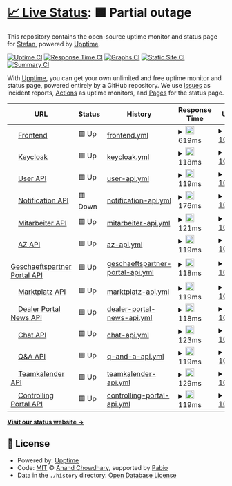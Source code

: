 # [📈 Live Status](https://stefan.hoeltker.de): <!--live status--> **🟧 Partial outage**

This repository contains the open-source uptime monitor and status page for [Stefan](https://stefan.hoeltker.de), powered by [Upptime](https://github.com/upptime/upptime).

[![Uptime CI](https://github.com/stefanwendelmann/niko-upptime/workflows/Uptime%20CI/badge.svg)](https://github.com/stefanwendelmann/niko-upptime/actions?query=workflow%3A%22Uptime+CI%22)
[![Response Time CI](https://github.com/stefanwendelmann/niko-upptime/workflows/Response%20Time%20CI/badge.svg)](https://github.com/stefanwendelmann/niko-upptime/actions?query=workflow%3A%22Response+Time+CI%22)
[![Graphs CI](https://github.com/stefanwendelmann/niko-upptime/workflows/Graphs%20CI/badge.svg)](https://github.com/stefanwendelmann/niko-upptime/actions?query=workflow%3A%22Graphs+CI%22)
[![Static Site CI](https://github.com/stefanwendelmann/niko-upptime/workflows/Static%20Site%20CI/badge.svg)](https://github.com/stefanwendelmann/niko-upptime/actions?query=workflow%3A%22Static+Site+CI%22)
[![Summary CI](https://github.com/stefanwendelmann/niko-upptime/workflows/Summary%20CI/badge.svg)](https://github.com/stefanwendelmann/niko-upptime/actions?query=workflow%3A%22Summary+CI%22)

With [Upptime](https://upptime.js.org), you can get your own unlimited and free uptime monitor and status page, powered entirely by a GitHub repository. We use [Issues](https://github.com/stefanwendelmann/niko-upptime/issues) as incident reports, [Actions](https://github.com/stefanwendelmann/niko-upptime/actions) as uptime monitors, and [Pages](https://stefan.hoeltker.de) for the status page.

<!--start: status pages-->
<!-- This summary is generated by Upptime (https://github.com/upptime/upptime) -->
<!-- Do not edit this manually, your changes will be overwritten -->
<!-- prettier-ignore -->
| URL | Status | History | Response Time | Uptime |
| --- | ------ | ------- | ------------- | ------ |
| <img alt="" src="https://icons.duckduckgo.com/ip3/niko.neuenhauser.de.ico" height="13"> [Frontend](https://niko.neuenhauser.de) | 🟩 Up | [frontend.yml](https://github.com/stefanwendelmann/niko-uptime/commits/HEAD/history/frontend.yml) | <details><summary><img alt="Response time graph" src="./graphs/frontend/response-time-week.png" height="20"> 619ms</summary><br><a href="https://stefanwendelmann.github.io/niko-upptime/history/frontend"><img alt="Response time 623" src="https://img.shields.io/endpoint?url=https%3A%2F%2Fraw.githubusercontent.com%2Fstefanwendelmann%2Fniko-uptime%2FHEAD%2Fapi%2Ffrontend%2Fresponse-time.json"></a><br><a href="https://stefanwendelmann.github.io/niko-upptime/history/frontend"><img alt="24-hour response time 584" src="https://img.shields.io/endpoint?url=https%3A%2F%2Fraw.githubusercontent.com%2Fstefanwendelmann%2Fniko-uptime%2FHEAD%2Fapi%2Ffrontend%2Fresponse-time-day.json"></a><br><a href="https://stefanwendelmann.github.io/niko-upptime/history/frontend"><img alt="7-day response time 619" src="https://img.shields.io/endpoint?url=https%3A%2F%2Fraw.githubusercontent.com%2Fstefanwendelmann%2Fniko-uptime%2FHEAD%2Fapi%2Ffrontend%2Fresponse-time-week.json"></a><br><a href="https://stefanwendelmann.github.io/niko-upptime/history/frontend"><img alt="30-day response time 620" src="https://img.shields.io/endpoint?url=https%3A%2F%2Fraw.githubusercontent.com%2Fstefanwendelmann%2Fniko-uptime%2FHEAD%2Fapi%2Ffrontend%2Fresponse-time-month.json"></a><br><a href="https://stefanwendelmann.github.io/niko-upptime/history/frontend"><img alt="1-year response time 623" src="https://img.shields.io/endpoint?url=https%3A%2F%2Fraw.githubusercontent.com%2Fstefanwendelmann%2Fniko-uptime%2FHEAD%2Fapi%2Ffrontend%2Fresponse-time-year.json"></a></details> | <details><summary><a href="https://stefanwendelmann.github.io/niko-upptime/history/frontend">100.00%</a></summary><a href="https://stefanwendelmann.github.io/niko-upptime/history/frontend"><img alt="All-time uptime 99.59%" src="https://img.shields.io/endpoint?url=https%3A%2F%2Fraw.githubusercontent.com%2Fstefanwendelmann%2Fniko-uptime%2FHEAD%2Fapi%2Ffrontend%2Fuptime.json"></a><br><a href="https://stefanwendelmann.github.io/niko-upptime/history/frontend"><img alt="24-hour uptime 100.00%" src="https://img.shields.io/endpoint?url=https%3A%2F%2Fraw.githubusercontent.com%2Fstefanwendelmann%2Fniko-uptime%2FHEAD%2Fapi%2Ffrontend%2Fuptime-day.json"></a><br><a href="https://stefanwendelmann.github.io/niko-upptime/history/frontend"><img alt="7-day uptime 100.00%" src="https://img.shields.io/endpoint?url=https%3A%2F%2Fraw.githubusercontent.com%2Fstefanwendelmann%2Fniko-uptime%2FHEAD%2Fapi%2Ffrontend%2Fuptime-week.json"></a><br><a href="https://stefanwendelmann.github.io/niko-upptime/history/frontend"><img alt="30-day uptime 99.86%" src="https://img.shields.io/endpoint?url=https%3A%2F%2Fraw.githubusercontent.com%2Fstefanwendelmann%2Fniko-uptime%2FHEAD%2Fapi%2Ffrontend%2Fuptime-month.json"></a><br><a href="https://stefanwendelmann.github.io/niko-upptime/history/frontend"><img alt="1-year uptime 99.59%" src="https://img.shields.io/endpoint?url=https%3A%2F%2Fraw.githubusercontent.com%2Fstefanwendelmann%2Fniko-uptime%2FHEAD%2Fapi%2Ffrontend%2Fuptime-year.json"></a></details>
| <img alt="" src="https://icons.duckduckgo.com/ip3/niko.neuenhauser.de.ico" height="13"> [Keycloak](https://niko.neuenhauser.de/auth/realms/niko-prod) | 🟩 Up | [keycloak.yml](https://github.com/stefanwendelmann/niko-uptime/commits/HEAD/history/keycloak.yml) | <details><summary><img alt="Response time graph" src="./graphs/keycloak/response-time-week.png" height="20"> 118ms</summary><br><a href="https://stefanwendelmann.github.io/niko-upptime/history/keycloak"><img alt="Response time 122" src="https://img.shields.io/endpoint?url=https%3A%2F%2Fraw.githubusercontent.com%2Fstefanwendelmann%2Fniko-uptime%2FHEAD%2Fapi%2Fkeycloak%2Fresponse-time.json"></a><br><a href="https://stefanwendelmann.github.io/niko-upptime/history/keycloak"><img alt="24-hour response time 118" src="https://img.shields.io/endpoint?url=https%3A%2F%2Fraw.githubusercontent.com%2Fstefanwendelmann%2Fniko-uptime%2FHEAD%2Fapi%2Fkeycloak%2Fresponse-time-day.json"></a><br><a href="https://stefanwendelmann.github.io/niko-upptime/history/keycloak"><img alt="7-day response time 118" src="https://img.shields.io/endpoint?url=https%3A%2F%2Fraw.githubusercontent.com%2Fstefanwendelmann%2Fniko-uptime%2FHEAD%2Fapi%2Fkeycloak%2Fresponse-time-week.json"></a><br><a href="https://stefanwendelmann.github.io/niko-upptime/history/keycloak"><img alt="30-day response time 124" src="https://img.shields.io/endpoint?url=https%3A%2F%2Fraw.githubusercontent.com%2Fstefanwendelmann%2Fniko-uptime%2FHEAD%2Fapi%2Fkeycloak%2Fresponse-time-month.json"></a><br><a href="https://stefanwendelmann.github.io/niko-upptime/history/keycloak"><img alt="1-year response time 122" src="https://img.shields.io/endpoint?url=https%3A%2F%2Fraw.githubusercontent.com%2Fstefanwendelmann%2Fniko-uptime%2FHEAD%2Fapi%2Fkeycloak%2Fresponse-time-year.json"></a></details> | <details><summary><a href="https://stefanwendelmann.github.io/niko-upptime/history/keycloak">100.00%</a></summary><a href="https://stefanwendelmann.github.io/niko-upptime/history/keycloak"><img alt="All-time uptime 99.59%" src="https://img.shields.io/endpoint?url=https%3A%2F%2Fraw.githubusercontent.com%2Fstefanwendelmann%2Fniko-uptime%2FHEAD%2Fapi%2Fkeycloak%2Fuptime.json"></a><br><a href="https://stefanwendelmann.github.io/niko-upptime/history/keycloak"><img alt="24-hour uptime 100.00%" src="https://img.shields.io/endpoint?url=https%3A%2F%2Fraw.githubusercontent.com%2Fstefanwendelmann%2Fniko-uptime%2FHEAD%2Fapi%2Fkeycloak%2Fuptime-day.json"></a><br><a href="https://stefanwendelmann.github.io/niko-upptime/history/keycloak"><img alt="7-day uptime 100.00%" src="https://img.shields.io/endpoint?url=https%3A%2F%2Fraw.githubusercontent.com%2Fstefanwendelmann%2Fniko-uptime%2FHEAD%2Fapi%2Fkeycloak%2Fuptime-week.json"></a><br><a href="https://stefanwendelmann.github.io/niko-upptime/history/keycloak"><img alt="30-day uptime 99.82%" src="https://img.shields.io/endpoint?url=https%3A%2F%2Fraw.githubusercontent.com%2Fstefanwendelmann%2Fniko-uptime%2FHEAD%2Fapi%2Fkeycloak%2Fuptime-month.json"></a><br><a href="https://stefanwendelmann.github.io/niko-upptime/history/keycloak"><img alt="1-year uptime 99.59%" src="https://img.shields.io/endpoint?url=https%3A%2F%2Fraw.githubusercontent.com%2Fstefanwendelmann%2Fniko-uptime%2FHEAD%2Fapi%2Fkeycloak%2Fuptime-year.json"></a></details>
| <img alt="" src="https://icons.duckduckgo.com/ip3/niko.neuenhauser.de.ico" height="13"> [User API](https://niko.neuenhauser.de/api/user/q/health) | 🟩 Up | [user-api.yml](https://github.com/stefanwendelmann/niko-uptime/commits/HEAD/history/user-api.yml) | <details><summary><img alt="Response time graph" src="./graphs/user-api/response-time-week.png" height="20"> 119ms</summary><br><a href="https://stefanwendelmann.github.io/niko-upptime/history/user-api"><img alt="Response time 125" src="https://img.shields.io/endpoint?url=https%3A%2F%2Fraw.githubusercontent.com%2Fstefanwendelmann%2Fniko-uptime%2FHEAD%2Fapi%2Fuser-api%2Fresponse-time.json"></a><br><a href="https://stefanwendelmann.github.io/niko-upptime/history/user-api"><img alt="24-hour response time 124" src="https://img.shields.io/endpoint?url=https%3A%2F%2Fraw.githubusercontent.com%2Fstefanwendelmann%2Fniko-uptime%2FHEAD%2Fapi%2Fuser-api%2Fresponse-time-day.json"></a><br><a href="https://stefanwendelmann.github.io/niko-upptime/history/user-api"><img alt="7-day response time 119" src="https://img.shields.io/endpoint?url=https%3A%2F%2Fraw.githubusercontent.com%2Fstefanwendelmann%2Fniko-uptime%2FHEAD%2Fapi%2Fuser-api%2Fresponse-time-week.json"></a><br><a href="https://stefanwendelmann.github.io/niko-upptime/history/user-api"><img alt="30-day response time 126" src="https://img.shields.io/endpoint?url=https%3A%2F%2Fraw.githubusercontent.com%2Fstefanwendelmann%2Fniko-uptime%2FHEAD%2Fapi%2Fuser-api%2Fresponse-time-month.json"></a><br><a href="https://stefanwendelmann.github.io/niko-upptime/history/user-api"><img alt="1-year response time 125" src="https://img.shields.io/endpoint?url=https%3A%2F%2Fraw.githubusercontent.com%2Fstefanwendelmann%2Fniko-uptime%2FHEAD%2Fapi%2Fuser-api%2Fresponse-time-year.json"></a></details> | <details><summary><a href="https://stefanwendelmann.github.io/niko-upptime/history/user-api">100.00%</a></summary><a href="https://stefanwendelmann.github.io/niko-upptime/history/user-api"><img alt="All-time uptime 99.54%" src="https://img.shields.io/endpoint?url=https%3A%2F%2Fraw.githubusercontent.com%2Fstefanwendelmann%2Fniko-uptime%2FHEAD%2Fapi%2Fuser-api%2Fuptime.json"></a><br><a href="https://stefanwendelmann.github.io/niko-upptime/history/user-api"><img alt="24-hour uptime 100.00%" src="https://img.shields.io/endpoint?url=https%3A%2F%2Fraw.githubusercontent.com%2Fstefanwendelmann%2Fniko-uptime%2FHEAD%2Fapi%2Fuser-api%2Fuptime-day.json"></a><br><a href="https://stefanwendelmann.github.io/niko-upptime/history/user-api"><img alt="7-day uptime 100.00%" src="https://img.shields.io/endpoint?url=https%3A%2F%2Fraw.githubusercontent.com%2Fstefanwendelmann%2Fniko-uptime%2FHEAD%2Fapi%2Fuser-api%2Fuptime-week.json"></a><br><a href="https://stefanwendelmann.github.io/niko-upptime/history/user-api"><img alt="30-day uptime 99.79%" src="https://img.shields.io/endpoint?url=https%3A%2F%2Fraw.githubusercontent.com%2Fstefanwendelmann%2Fniko-uptime%2FHEAD%2Fapi%2Fuser-api%2Fuptime-month.json"></a><br><a href="https://stefanwendelmann.github.io/niko-upptime/history/user-api"><img alt="1-year uptime 99.54%" src="https://img.shields.io/endpoint?url=https%3A%2F%2Fraw.githubusercontent.com%2Fstefanwendelmann%2Fniko-uptime%2FHEAD%2Fapi%2Fuser-api%2Fuptime-year.json"></a></details>
| <img alt="" src="https://icons.duckduckgo.com/ip3/niko.neuenhauser.de.ico" height="13"> [Notification API](https://niko.neuenhauser.de/api/notification/q/health) | 🟥 Down | [notification-api.yml](https://github.com/stefanwendelmann/niko-uptime/commits/HEAD/history/notification-api.yml) | <details><summary><img alt="Response time graph" src="./graphs/notification-api/response-time-week.png" height="20"> 176ms</summary><br><a href="https://stefanwendelmann.github.io/niko-upptime/history/notification-api"><img alt="Response time 180" src="https://img.shields.io/endpoint?url=https%3A%2F%2Fraw.githubusercontent.com%2Fstefanwendelmann%2Fniko-uptime%2FHEAD%2Fapi%2Fnotification-api%2Fresponse-time.json"></a><br><a href="https://stefanwendelmann.github.io/niko-upptime/history/notification-api"><img alt="24-hour response time 141" src="https://img.shields.io/endpoint?url=https%3A%2F%2Fraw.githubusercontent.com%2Fstefanwendelmann%2Fniko-uptime%2FHEAD%2Fapi%2Fnotification-api%2Fresponse-time-day.json"></a><br><a href="https://stefanwendelmann.github.io/niko-upptime/history/notification-api"><img alt="7-day response time 176" src="https://img.shields.io/endpoint?url=https%3A%2F%2Fraw.githubusercontent.com%2Fstefanwendelmann%2Fniko-uptime%2FHEAD%2Fapi%2Fnotification-api%2Fresponse-time-week.json"></a><br><a href="https://stefanwendelmann.github.io/niko-upptime/history/notification-api"><img alt="30-day response time 181" src="https://img.shields.io/endpoint?url=https%3A%2F%2Fraw.githubusercontent.com%2Fstefanwendelmann%2Fniko-uptime%2FHEAD%2Fapi%2Fnotification-api%2Fresponse-time-month.json"></a><br><a href="https://stefanwendelmann.github.io/niko-upptime/history/notification-api"><img alt="1-year response time 180" src="https://img.shields.io/endpoint?url=https%3A%2F%2Fraw.githubusercontent.com%2Fstefanwendelmann%2Fniko-uptime%2FHEAD%2Fapi%2Fnotification-api%2Fresponse-time-year.json"></a></details> | <details><summary><a href="https://stefanwendelmann.github.io/niko-upptime/history/notification-api">100.00%</a></summary><a href="https://stefanwendelmann.github.io/niko-upptime/history/notification-api"><img alt="All-time uptime 99.37%" src="https://img.shields.io/endpoint?url=https%3A%2F%2Fraw.githubusercontent.com%2Fstefanwendelmann%2Fniko-uptime%2FHEAD%2Fapi%2Fnotification-api%2Fuptime.json"></a><br><a href="https://stefanwendelmann.github.io/niko-upptime/history/notification-api"><img alt="24-hour uptime 99.99%" src="https://img.shields.io/endpoint?url=https%3A%2F%2Fraw.githubusercontent.com%2Fstefanwendelmann%2Fniko-uptime%2FHEAD%2Fapi%2Fnotification-api%2Fuptime-day.json"></a><br><a href="https://stefanwendelmann.github.io/niko-upptime/history/notification-api"><img alt="7-day uptime 100.00%" src="https://img.shields.io/endpoint?url=https%3A%2F%2Fraw.githubusercontent.com%2Fstefanwendelmann%2Fniko-uptime%2FHEAD%2Fapi%2Fnotification-api%2Fuptime-week.json"></a><br><a href="https://stefanwendelmann.github.io/niko-upptime/history/notification-api"><img alt="30-day uptime 99.82%" src="https://img.shields.io/endpoint?url=https%3A%2F%2Fraw.githubusercontent.com%2Fstefanwendelmann%2Fniko-uptime%2FHEAD%2Fapi%2Fnotification-api%2Fuptime-month.json"></a><br><a href="https://stefanwendelmann.github.io/niko-upptime/history/notification-api"><img alt="1-year uptime 99.37%" src="https://img.shields.io/endpoint?url=https%3A%2F%2Fraw.githubusercontent.com%2Fstefanwendelmann%2Fniko-uptime%2FHEAD%2Fapi%2Fnotification-api%2Fuptime-year.json"></a></details>
| <img alt="" src="https://icons.duckduckgo.com/ip3/niko.neuenhauser.de.ico" height="13"> [Mitarbeiter API](https://niko.neuenhauser.de/api/ma/q/health) | 🟩 Up | [mitarbeiter-api.yml](https://github.com/stefanwendelmann/niko-uptime/commits/HEAD/history/mitarbeiter-api.yml) | <details><summary><img alt="Response time graph" src="./graphs/mitarbeiter-api/response-time-week.png" height="20"> 121ms</summary><br><a href="https://stefanwendelmann.github.io/niko-upptime/history/mitarbeiter-api"><img alt="Response time 123" src="https://img.shields.io/endpoint?url=https%3A%2F%2Fraw.githubusercontent.com%2Fstefanwendelmann%2Fniko-uptime%2FHEAD%2Fapi%2Fmitarbeiter-api%2Fresponse-time.json"></a><br><a href="https://stefanwendelmann.github.io/niko-upptime/history/mitarbeiter-api"><img alt="24-hour response time 121" src="https://img.shields.io/endpoint?url=https%3A%2F%2Fraw.githubusercontent.com%2Fstefanwendelmann%2Fniko-uptime%2FHEAD%2Fapi%2Fmitarbeiter-api%2Fresponse-time-day.json"></a><br><a href="https://stefanwendelmann.github.io/niko-upptime/history/mitarbeiter-api"><img alt="7-day response time 121" src="https://img.shields.io/endpoint?url=https%3A%2F%2Fraw.githubusercontent.com%2Fstefanwendelmann%2Fniko-uptime%2FHEAD%2Fapi%2Fmitarbeiter-api%2Fresponse-time-week.json"></a><br><a href="https://stefanwendelmann.github.io/niko-upptime/history/mitarbeiter-api"><img alt="30-day response time 126" src="https://img.shields.io/endpoint?url=https%3A%2F%2Fraw.githubusercontent.com%2Fstefanwendelmann%2Fniko-uptime%2FHEAD%2Fapi%2Fmitarbeiter-api%2Fresponse-time-month.json"></a><br><a href="https://stefanwendelmann.github.io/niko-upptime/history/mitarbeiter-api"><img alt="1-year response time 123" src="https://img.shields.io/endpoint?url=https%3A%2F%2Fraw.githubusercontent.com%2Fstefanwendelmann%2Fniko-uptime%2FHEAD%2Fapi%2Fmitarbeiter-api%2Fresponse-time-year.json"></a></details> | <details><summary><a href="https://stefanwendelmann.github.io/niko-upptime/history/mitarbeiter-api">100.00%</a></summary><a href="https://stefanwendelmann.github.io/niko-upptime/history/mitarbeiter-api"><img alt="All-time uptime 99.54%" src="https://img.shields.io/endpoint?url=https%3A%2F%2Fraw.githubusercontent.com%2Fstefanwendelmann%2Fniko-uptime%2FHEAD%2Fapi%2Fmitarbeiter-api%2Fuptime.json"></a><br><a href="https://stefanwendelmann.github.io/niko-upptime/history/mitarbeiter-api"><img alt="24-hour uptime 100.00%" src="https://img.shields.io/endpoint?url=https%3A%2F%2Fraw.githubusercontent.com%2Fstefanwendelmann%2Fniko-uptime%2FHEAD%2Fapi%2Fmitarbeiter-api%2Fuptime-day.json"></a><br><a href="https://stefanwendelmann.github.io/niko-upptime/history/mitarbeiter-api"><img alt="7-day uptime 100.00%" src="https://img.shields.io/endpoint?url=https%3A%2F%2Fraw.githubusercontent.com%2Fstefanwendelmann%2Fniko-uptime%2FHEAD%2Fapi%2Fmitarbeiter-api%2Fuptime-week.json"></a><br><a href="https://stefanwendelmann.github.io/niko-upptime/history/mitarbeiter-api"><img alt="30-day uptime 99.79%" src="https://img.shields.io/endpoint?url=https%3A%2F%2Fraw.githubusercontent.com%2Fstefanwendelmann%2Fniko-uptime%2FHEAD%2Fapi%2Fmitarbeiter-api%2Fuptime-month.json"></a><br><a href="https://stefanwendelmann.github.io/niko-upptime/history/mitarbeiter-api"><img alt="1-year uptime 99.54%" src="https://img.shields.io/endpoint?url=https%3A%2F%2Fraw.githubusercontent.com%2Fstefanwendelmann%2Fniko-uptime%2FHEAD%2Fapi%2Fmitarbeiter-api%2Fuptime-year.json"></a></details>
| <img alt="" src="https://icons.duckduckgo.com/ip3/niko.neuenhauser.de.ico" height="13"> [AZ API](https://niko.neuenhauser.de/api/az/q/health) | 🟩 Up | [az-api.yml](https://github.com/stefanwendelmann/niko-uptime/commits/HEAD/history/az-api.yml) | <details><summary><img alt="Response time graph" src="./graphs/az-api/response-time-week.png" height="20"> 119ms</summary><br><a href="https://stefanwendelmann.github.io/niko-upptime/history/az-api"><img alt="Response time 123" src="https://img.shields.io/endpoint?url=https%3A%2F%2Fraw.githubusercontent.com%2Fstefanwendelmann%2Fniko-uptime%2FHEAD%2Fapi%2Faz-api%2Fresponse-time.json"></a><br><a href="https://stefanwendelmann.github.io/niko-upptime/history/az-api"><img alt="24-hour response time 118" src="https://img.shields.io/endpoint?url=https%3A%2F%2Fraw.githubusercontent.com%2Fstefanwendelmann%2Fniko-uptime%2FHEAD%2Fapi%2Faz-api%2Fresponse-time-day.json"></a><br><a href="https://stefanwendelmann.github.io/niko-upptime/history/az-api"><img alt="7-day response time 119" src="https://img.shields.io/endpoint?url=https%3A%2F%2Fraw.githubusercontent.com%2Fstefanwendelmann%2Fniko-uptime%2FHEAD%2Fapi%2Faz-api%2Fresponse-time-week.json"></a><br><a href="https://stefanwendelmann.github.io/niko-upptime/history/az-api"><img alt="30-day response time 122" src="https://img.shields.io/endpoint?url=https%3A%2F%2Fraw.githubusercontent.com%2Fstefanwendelmann%2Fniko-uptime%2FHEAD%2Fapi%2Faz-api%2Fresponse-time-month.json"></a><br><a href="https://stefanwendelmann.github.io/niko-upptime/history/az-api"><img alt="1-year response time 123" src="https://img.shields.io/endpoint?url=https%3A%2F%2Fraw.githubusercontent.com%2Fstefanwendelmann%2Fniko-uptime%2FHEAD%2Fapi%2Faz-api%2Fresponse-time-year.json"></a></details> | <details><summary><a href="https://stefanwendelmann.github.io/niko-upptime/history/az-api">100.00%</a></summary><a href="https://stefanwendelmann.github.io/niko-upptime/history/az-api"><img alt="All-time uptime 99.54%" src="https://img.shields.io/endpoint?url=https%3A%2F%2Fraw.githubusercontent.com%2Fstefanwendelmann%2Fniko-uptime%2FHEAD%2Fapi%2Faz-api%2Fuptime.json"></a><br><a href="https://stefanwendelmann.github.io/niko-upptime/history/az-api"><img alt="24-hour uptime 100.00%" src="https://img.shields.io/endpoint?url=https%3A%2F%2Fraw.githubusercontent.com%2Fstefanwendelmann%2Fniko-uptime%2FHEAD%2Fapi%2Faz-api%2Fuptime-day.json"></a><br><a href="https://stefanwendelmann.github.io/niko-upptime/history/az-api"><img alt="7-day uptime 100.00%" src="https://img.shields.io/endpoint?url=https%3A%2F%2Fraw.githubusercontent.com%2Fstefanwendelmann%2Fniko-uptime%2FHEAD%2Fapi%2Faz-api%2Fuptime-week.json"></a><br><a href="https://stefanwendelmann.github.io/niko-upptime/history/az-api"><img alt="30-day uptime 99.79%" src="https://img.shields.io/endpoint?url=https%3A%2F%2Fraw.githubusercontent.com%2Fstefanwendelmann%2Fniko-uptime%2FHEAD%2Fapi%2Faz-api%2Fuptime-month.json"></a><br><a href="https://stefanwendelmann.github.io/niko-upptime/history/az-api"><img alt="1-year uptime 99.54%" src="https://img.shields.io/endpoint?url=https%3A%2F%2Fraw.githubusercontent.com%2Fstefanwendelmann%2Fniko-uptime%2FHEAD%2Fapi%2Faz-api%2Fuptime-year.json"></a></details>
| <img alt="" src="https://icons.duckduckgo.com/ip3/niko.neuenhauser.de.ico" height="13"> [Geschaeftspartner Portal API](https://niko.neuenhauser.de/api/gpp/q/health) | 🟩 Up | [geschaeftspartner-portal-api.yml](https://github.com/stefanwendelmann/niko-uptime/commits/HEAD/history/geschaeftspartner-portal-api.yml) | <details><summary><img alt="Response time graph" src="./graphs/geschaeftspartner-portal-api/response-time-week.png" height="20"> 118ms</summary><br><a href="https://stefanwendelmann.github.io/niko-upptime/history/geschaeftspartner-portal-api"><img alt="Response time 123" src="https://img.shields.io/endpoint?url=https%3A%2F%2Fraw.githubusercontent.com%2Fstefanwendelmann%2Fniko-uptime%2FHEAD%2Fapi%2Fgeschaeftspartner-portal-api%2Fresponse-time.json"></a><br><a href="https://stefanwendelmann.github.io/niko-upptime/history/geschaeftspartner-portal-api"><img alt="24-hour response time 121" src="https://img.shields.io/endpoint?url=https%3A%2F%2Fraw.githubusercontent.com%2Fstefanwendelmann%2Fniko-uptime%2FHEAD%2Fapi%2Fgeschaeftspartner-portal-api%2Fresponse-time-day.json"></a><br><a href="https://stefanwendelmann.github.io/niko-upptime/history/geschaeftspartner-portal-api"><img alt="7-day response time 118" src="https://img.shields.io/endpoint?url=https%3A%2F%2Fraw.githubusercontent.com%2Fstefanwendelmann%2Fniko-uptime%2FHEAD%2Fapi%2Fgeschaeftspartner-portal-api%2Fresponse-time-week.json"></a><br><a href="https://stefanwendelmann.github.io/niko-upptime/history/geschaeftspartner-portal-api"><img alt="30-day response time 125" src="https://img.shields.io/endpoint?url=https%3A%2F%2Fraw.githubusercontent.com%2Fstefanwendelmann%2Fniko-uptime%2FHEAD%2Fapi%2Fgeschaeftspartner-portal-api%2Fresponse-time-month.json"></a><br><a href="https://stefanwendelmann.github.io/niko-upptime/history/geschaeftspartner-portal-api"><img alt="1-year response time 123" src="https://img.shields.io/endpoint?url=https%3A%2F%2Fraw.githubusercontent.com%2Fstefanwendelmann%2Fniko-uptime%2FHEAD%2Fapi%2Fgeschaeftspartner-portal-api%2Fresponse-time-year.json"></a></details> | <details><summary><a href="https://stefanwendelmann.github.io/niko-upptime/history/geschaeftspartner-portal-api">100.00%</a></summary><a href="https://stefanwendelmann.github.io/niko-upptime/history/geschaeftspartner-portal-api"><img alt="All-time uptime 99.55%" src="https://img.shields.io/endpoint?url=https%3A%2F%2Fraw.githubusercontent.com%2Fstefanwendelmann%2Fniko-uptime%2FHEAD%2Fapi%2Fgeschaeftspartner-portal-api%2Fuptime.json"></a><br><a href="https://stefanwendelmann.github.io/niko-upptime/history/geschaeftspartner-portal-api"><img alt="24-hour uptime 100.00%" src="https://img.shields.io/endpoint?url=https%3A%2F%2Fraw.githubusercontent.com%2Fstefanwendelmann%2Fniko-uptime%2FHEAD%2Fapi%2Fgeschaeftspartner-portal-api%2Fuptime-day.json"></a><br><a href="https://stefanwendelmann.github.io/niko-upptime/history/geschaeftspartner-portal-api"><img alt="7-day uptime 100.00%" src="https://img.shields.io/endpoint?url=https%3A%2F%2Fraw.githubusercontent.com%2Fstefanwendelmann%2Fniko-uptime%2FHEAD%2Fapi%2Fgeschaeftspartner-portal-api%2Fuptime-week.json"></a><br><a href="https://stefanwendelmann.github.io/niko-upptime/history/geschaeftspartner-portal-api"><img alt="30-day uptime 99.79%" src="https://img.shields.io/endpoint?url=https%3A%2F%2Fraw.githubusercontent.com%2Fstefanwendelmann%2Fniko-uptime%2FHEAD%2Fapi%2Fgeschaeftspartner-portal-api%2Fuptime-month.json"></a><br><a href="https://stefanwendelmann.github.io/niko-upptime/history/geschaeftspartner-portal-api"><img alt="1-year uptime 99.55%" src="https://img.shields.io/endpoint?url=https%3A%2F%2Fraw.githubusercontent.com%2Fstefanwendelmann%2Fniko-uptime%2FHEAD%2Fapi%2Fgeschaeftspartner-portal-api%2Fuptime-year.json"></a></details>
| <img alt="" src="https://icons.duckduckgo.com/ip3/niko.neuenhauser.de.ico" height="13"> [Marktplatz API](https://niko.neuenhauser.de/api/mp/q/health) | 🟩 Up | [marktplatz-api.yml](https://github.com/stefanwendelmann/niko-uptime/commits/HEAD/history/marktplatz-api.yml) | <details><summary><img alt="Response time graph" src="./graphs/marktplatz-api/response-time-week.png" height="20"> 119ms</summary><br><a href="https://stefanwendelmann.github.io/niko-upptime/history/marktplatz-api"><img alt="Response time 123" src="https://img.shields.io/endpoint?url=https%3A%2F%2Fraw.githubusercontent.com%2Fstefanwendelmann%2Fniko-uptime%2FHEAD%2Fapi%2Fmarktplatz-api%2Fresponse-time.json"></a><br><a href="https://stefanwendelmann.github.io/niko-upptime/history/marktplatz-api"><img alt="24-hour response time 121" src="https://img.shields.io/endpoint?url=https%3A%2F%2Fraw.githubusercontent.com%2Fstefanwendelmann%2Fniko-uptime%2FHEAD%2Fapi%2Fmarktplatz-api%2Fresponse-time-day.json"></a><br><a href="https://stefanwendelmann.github.io/niko-upptime/history/marktplatz-api"><img alt="7-day response time 119" src="https://img.shields.io/endpoint?url=https%3A%2F%2Fraw.githubusercontent.com%2Fstefanwendelmann%2Fniko-uptime%2FHEAD%2Fapi%2Fmarktplatz-api%2Fresponse-time-week.json"></a><br><a href="https://stefanwendelmann.github.io/niko-upptime/history/marktplatz-api"><img alt="30-day response time 124" src="https://img.shields.io/endpoint?url=https%3A%2F%2Fraw.githubusercontent.com%2Fstefanwendelmann%2Fniko-uptime%2FHEAD%2Fapi%2Fmarktplatz-api%2Fresponse-time-month.json"></a><br><a href="https://stefanwendelmann.github.io/niko-upptime/history/marktplatz-api"><img alt="1-year response time 123" src="https://img.shields.io/endpoint?url=https%3A%2F%2Fraw.githubusercontent.com%2Fstefanwendelmann%2Fniko-uptime%2FHEAD%2Fapi%2Fmarktplatz-api%2Fresponse-time-year.json"></a></details> | <details><summary><a href="https://stefanwendelmann.github.io/niko-upptime/history/marktplatz-api">100.00%</a></summary><a href="https://stefanwendelmann.github.io/niko-upptime/history/marktplatz-api"><img alt="All-time uptime 99.55%" src="https://img.shields.io/endpoint?url=https%3A%2F%2Fraw.githubusercontent.com%2Fstefanwendelmann%2Fniko-uptime%2FHEAD%2Fapi%2Fmarktplatz-api%2Fuptime.json"></a><br><a href="https://stefanwendelmann.github.io/niko-upptime/history/marktplatz-api"><img alt="24-hour uptime 100.00%" src="https://img.shields.io/endpoint?url=https%3A%2F%2Fraw.githubusercontent.com%2Fstefanwendelmann%2Fniko-uptime%2FHEAD%2Fapi%2Fmarktplatz-api%2Fuptime-day.json"></a><br><a href="https://stefanwendelmann.github.io/niko-upptime/history/marktplatz-api"><img alt="7-day uptime 100.00%" src="https://img.shields.io/endpoint?url=https%3A%2F%2Fraw.githubusercontent.com%2Fstefanwendelmann%2Fniko-uptime%2FHEAD%2Fapi%2Fmarktplatz-api%2Fuptime-week.json"></a><br><a href="https://stefanwendelmann.github.io/niko-upptime/history/marktplatz-api"><img alt="30-day uptime 99.79%" src="https://img.shields.io/endpoint?url=https%3A%2F%2Fraw.githubusercontent.com%2Fstefanwendelmann%2Fniko-uptime%2FHEAD%2Fapi%2Fmarktplatz-api%2Fuptime-month.json"></a><br><a href="https://stefanwendelmann.github.io/niko-upptime/history/marktplatz-api"><img alt="1-year uptime 99.55%" src="https://img.shields.io/endpoint?url=https%3A%2F%2Fraw.githubusercontent.com%2Fstefanwendelmann%2Fniko-uptime%2FHEAD%2Fapi%2Fmarktplatz-api%2Fuptime-year.json"></a></details>
| <img alt="" src="https://icons.duckduckgo.com/ip3/niko.neuenhauser.de.ico" height="13"> [Dealer Portal News API](https://niko.neuenhauser.de/api/news/ut/q/health) | 🟩 Up | [dealer-portal-news-api.yml](https://github.com/stefanwendelmann/niko-uptime/commits/HEAD/history/dealer-portal-news-api.yml) | <details><summary><img alt="Response time graph" src="./graphs/dealer-portal-news-api/response-time-week.png" height="20"> 118ms</summary><br><a href="https://stefanwendelmann.github.io/niko-upptime/history/dealer-portal-news-api"><img alt="Response time 122" src="https://img.shields.io/endpoint?url=https%3A%2F%2Fraw.githubusercontent.com%2Fstefanwendelmann%2Fniko-uptime%2FHEAD%2Fapi%2Fdealer-portal-news-api%2Fresponse-time.json"></a><br><a href="https://stefanwendelmann.github.io/niko-upptime/history/dealer-portal-news-api"><img alt="24-hour response time 118" src="https://img.shields.io/endpoint?url=https%3A%2F%2Fraw.githubusercontent.com%2Fstefanwendelmann%2Fniko-uptime%2FHEAD%2Fapi%2Fdealer-portal-news-api%2Fresponse-time-day.json"></a><br><a href="https://stefanwendelmann.github.io/niko-upptime/history/dealer-portal-news-api"><img alt="7-day response time 118" src="https://img.shields.io/endpoint?url=https%3A%2F%2Fraw.githubusercontent.com%2Fstefanwendelmann%2Fniko-uptime%2FHEAD%2Fapi%2Fdealer-portal-news-api%2Fresponse-time-week.json"></a><br><a href="https://stefanwendelmann.github.io/niko-upptime/history/dealer-portal-news-api"><img alt="30-day response time 123" src="https://img.shields.io/endpoint?url=https%3A%2F%2Fraw.githubusercontent.com%2Fstefanwendelmann%2Fniko-uptime%2FHEAD%2Fapi%2Fdealer-portal-news-api%2Fresponse-time-month.json"></a><br><a href="https://stefanwendelmann.github.io/niko-upptime/history/dealer-portal-news-api"><img alt="1-year response time 122" src="https://img.shields.io/endpoint?url=https%3A%2F%2Fraw.githubusercontent.com%2Fstefanwendelmann%2Fniko-uptime%2FHEAD%2Fapi%2Fdealer-portal-news-api%2Fresponse-time-year.json"></a></details> | <details><summary><a href="https://stefanwendelmann.github.io/niko-upptime/history/dealer-portal-news-api">100.00%</a></summary><a href="https://stefanwendelmann.github.io/niko-upptime/history/dealer-portal-news-api"><img alt="All-time uptime 99.55%" src="https://img.shields.io/endpoint?url=https%3A%2F%2Fraw.githubusercontent.com%2Fstefanwendelmann%2Fniko-uptime%2FHEAD%2Fapi%2Fdealer-portal-news-api%2Fuptime.json"></a><br><a href="https://stefanwendelmann.github.io/niko-upptime/history/dealer-portal-news-api"><img alt="24-hour uptime 100.00%" src="https://img.shields.io/endpoint?url=https%3A%2F%2Fraw.githubusercontent.com%2Fstefanwendelmann%2Fniko-uptime%2FHEAD%2Fapi%2Fdealer-portal-news-api%2Fuptime-day.json"></a><br><a href="https://stefanwendelmann.github.io/niko-upptime/history/dealer-portal-news-api"><img alt="7-day uptime 100.00%" src="https://img.shields.io/endpoint?url=https%3A%2F%2Fraw.githubusercontent.com%2Fstefanwendelmann%2Fniko-uptime%2FHEAD%2Fapi%2Fdealer-portal-news-api%2Fuptime-week.json"></a><br><a href="https://stefanwendelmann.github.io/niko-upptime/history/dealer-portal-news-api"><img alt="30-day uptime 99.79%" src="https://img.shields.io/endpoint?url=https%3A%2F%2Fraw.githubusercontent.com%2Fstefanwendelmann%2Fniko-uptime%2FHEAD%2Fapi%2Fdealer-portal-news-api%2Fuptime-month.json"></a><br><a href="https://stefanwendelmann.github.io/niko-upptime/history/dealer-portal-news-api"><img alt="1-year uptime 99.55%" src="https://img.shields.io/endpoint?url=https%3A%2F%2Fraw.githubusercontent.com%2Fstefanwendelmann%2Fniko-uptime%2FHEAD%2Fapi%2Fdealer-portal-news-api%2Fuptime-year.json"></a></details>
| <img alt="" src="https://icons.duckduckgo.com/ip3/niko.neuenhauser.de.ico" height="13"> [Chat API](https://niko.neuenhauser.de/api/chat/q/health) | 🟩 Up | [chat-api.yml](https://github.com/stefanwendelmann/niko-uptime/commits/HEAD/history/chat-api.yml) | <details><summary><img alt="Response time graph" src="./graphs/chat-api/response-time-week.png" height="20"> 123ms</summary><br><a href="https://stefanwendelmann.github.io/niko-upptime/history/chat-api"><img alt="Response time 124" src="https://img.shields.io/endpoint?url=https%3A%2F%2Fraw.githubusercontent.com%2Fstefanwendelmann%2Fniko-uptime%2FHEAD%2Fapi%2Fchat-api%2Fresponse-time.json"></a><br><a href="https://stefanwendelmann.github.io/niko-upptime/history/chat-api"><img alt="24-hour response time 122" src="https://img.shields.io/endpoint?url=https%3A%2F%2Fraw.githubusercontent.com%2Fstefanwendelmann%2Fniko-uptime%2FHEAD%2Fapi%2Fchat-api%2Fresponse-time-day.json"></a><br><a href="https://stefanwendelmann.github.io/niko-upptime/history/chat-api"><img alt="7-day response time 123" src="https://img.shields.io/endpoint?url=https%3A%2F%2Fraw.githubusercontent.com%2Fstefanwendelmann%2Fniko-uptime%2FHEAD%2Fapi%2Fchat-api%2Fresponse-time-week.json"></a><br><a href="https://stefanwendelmann.github.io/niko-upptime/history/chat-api"><img alt="30-day response time 126" src="https://img.shields.io/endpoint?url=https%3A%2F%2Fraw.githubusercontent.com%2Fstefanwendelmann%2Fniko-uptime%2FHEAD%2Fapi%2Fchat-api%2Fresponse-time-month.json"></a><br><a href="https://stefanwendelmann.github.io/niko-upptime/history/chat-api"><img alt="1-year response time 124" src="https://img.shields.io/endpoint?url=https%3A%2F%2Fraw.githubusercontent.com%2Fstefanwendelmann%2Fniko-uptime%2FHEAD%2Fapi%2Fchat-api%2Fresponse-time-year.json"></a></details> | <details><summary><a href="https://stefanwendelmann.github.io/niko-upptime/history/chat-api">100.00%</a></summary><a href="https://stefanwendelmann.github.io/niko-upptime/history/chat-api"><img alt="All-time uptime 99.54%" src="https://img.shields.io/endpoint?url=https%3A%2F%2Fraw.githubusercontent.com%2Fstefanwendelmann%2Fniko-uptime%2FHEAD%2Fapi%2Fchat-api%2Fuptime.json"></a><br><a href="https://stefanwendelmann.github.io/niko-upptime/history/chat-api"><img alt="24-hour uptime 100.00%" src="https://img.shields.io/endpoint?url=https%3A%2F%2Fraw.githubusercontent.com%2Fstefanwendelmann%2Fniko-uptime%2FHEAD%2Fapi%2Fchat-api%2Fuptime-day.json"></a><br><a href="https://stefanwendelmann.github.io/niko-upptime/history/chat-api"><img alt="7-day uptime 100.00%" src="https://img.shields.io/endpoint?url=https%3A%2F%2Fraw.githubusercontent.com%2Fstefanwendelmann%2Fniko-uptime%2FHEAD%2Fapi%2Fchat-api%2Fuptime-week.json"></a><br><a href="https://stefanwendelmann.github.io/niko-upptime/history/chat-api"><img alt="30-day uptime 99.79%" src="https://img.shields.io/endpoint?url=https%3A%2F%2Fraw.githubusercontent.com%2Fstefanwendelmann%2Fniko-uptime%2FHEAD%2Fapi%2Fchat-api%2Fuptime-month.json"></a><br><a href="https://stefanwendelmann.github.io/niko-upptime/history/chat-api"><img alt="1-year uptime 99.54%" src="https://img.shields.io/endpoint?url=https%3A%2F%2Fraw.githubusercontent.com%2Fstefanwendelmann%2Fniko-uptime%2FHEAD%2Fapi%2Fchat-api%2Fuptime-year.json"></a></details>
| <img alt="" src="https://icons.duckduckgo.com/ip3/niko.neuenhauser.de.ico" height="13"> [Q&A API](https://niko.neuenhauser.de/api/qa/q/health) | 🟩 Up | [q-and-a-api.yml](https://github.com/stefanwendelmann/niko-uptime/commits/HEAD/history/q-and-a-api.yml) | <details><summary><img alt="Response time graph" src="./graphs/q-and-a-api/response-time-week.png" height="20"> 119ms</summary><br><a href="https://stefanwendelmann.github.io/niko-upptime/history/q-and-a-api"><img alt="Response time 124" src="https://img.shields.io/endpoint?url=https%3A%2F%2Fraw.githubusercontent.com%2Fstefanwendelmann%2Fniko-uptime%2FHEAD%2Fapi%2Fq-and-a-api%2Fresponse-time.json"></a><br><a href="https://stefanwendelmann.github.io/niko-upptime/history/q-and-a-api"><img alt="24-hour response time 118" src="https://img.shields.io/endpoint?url=https%3A%2F%2Fraw.githubusercontent.com%2Fstefanwendelmann%2Fniko-uptime%2FHEAD%2Fapi%2Fq-and-a-api%2Fresponse-time-day.json"></a><br><a href="https://stefanwendelmann.github.io/niko-upptime/history/q-and-a-api"><img alt="7-day response time 119" src="https://img.shields.io/endpoint?url=https%3A%2F%2Fraw.githubusercontent.com%2Fstefanwendelmann%2Fniko-uptime%2FHEAD%2Fapi%2Fq-and-a-api%2Fresponse-time-week.json"></a><br><a href="https://stefanwendelmann.github.io/niko-upptime/history/q-and-a-api"><img alt="30-day response time 125" src="https://img.shields.io/endpoint?url=https%3A%2F%2Fraw.githubusercontent.com%2Fstefanwendelmann%2Fniko-uptime%2FHEAD%2Fapi%2Fq-and-a-api%2Fresponse-time-month.json"></a><br><a href="https://stefanwendelmann.github.io/niko-upptime/history/q-and-a-api"><img alt="1-year response time 124" src="https://img.shields.io/endpoint?url=https%3A%2F%2Fraw.githubusercontent.com%2Fstefanwendelmann%2Fniko-uptime%2FHEAD%2Fapi%2Fq-and-a-api%2Fresponse-time-year.json"></a></details> | <details><summary><a href="https://stefanwendelmann.github.io/niko-upptime/history/q-and-a-api">100.00%</a></summary><a href="https://stefanwendelmann.github.io/niko-upptime/history/q-and-a-api"><img alt="All-time uptime 99.55%" src="https://img.shields.io/endpoint?url=https%3A%2F%2Fraw.githubusercontent.com%2Fstefanwendelmann%2Fniko-uptime%2FHEAD%2Fapi%2Fq-and-a-api%2Fuptime.json"></a><br><a href="https://stefanwendelmann.github.io/niko-upptime/history/q-and-a-api"><img alt="24-hour uptime 100.00%" src="https://img.shields.io/endpoint?url=https%3A%2F%2Fraw.githubusercontent.com%2Fstefanwendelmann%2Fniko-uptime%2FHEAD%2Fapi%2Fq-and-a-api%2Fuptime-day.json"></a><br><a href="https://stefanwendelmann.github.io/niko-upptime/history/q-and-a-api"><img alt="7-day uptime 100.00%" src="https://img.shields.io/endpoint?url=https%3A%2F%2Fraw.githubusercontent.com%2Fstefanwendelmann%2Fniko-uptime%2FHEAD%2Fapi%2Fq-and-a-api%2Fuptime-week.json"></a><br><a href="https://stefanwendelmann.github.io/niko-upptime/history/q-and-a-api"><img alt="30-day uptime 99.79%" src="https://img.shields.io/endpoint?url=https%3A%2F%2Fraw.githubusercontent.com%2Fstefanwendelmann%2Fniko-uptime%2FHEAD%2Fapi%2Fq-and-a-api%2Fuptime-month.json"></a><br><a href="https://stefanwendelmann.github.io/niko-upptime/history/q-and-a-api"><img alt="1-year uptime 99.55%" src="https://img.shields.io/endpoint?url=https%3A%2F%2Fraw.githubusercontent.com%2Fstefanwendelmann%2Fniko-uptime%2FHEAD%2Fapi%2Fq-and-a-api%2Fuptime-year.json"></a></details>
| <img alt="" src="https://icons.duckduckgo.com/ip3/niko.neuenhauser.de.ico" height="13"> [Teamkalender API](https://niko.neuenhauser.de/api/tk/q/health) | 🟩 Up | [teamkalender-api.yml](https://github.com/stefanwendelmann/niko-uptime/commits/HEAD/history/teamkalender-api.yml) | <details><summary><img alt="Response time graph" src="./graphs/teamkalender-api/response-time-week.png" height="20"> 129ms</summary><br><a href="https://stefanwendelmann.github.io/niko-upptime/history/teamkalender-api"><img alt="Response time 123" src="https://img.shields.io/endpoint?url=https%3A%2F%2Fraw.githubusercontent.com%2Fstefanwendelmann%2Fniko-uptime%2FHEAD%2Fapi%2Fteamkalender-api%2Fresponse-time.json"></a><br><a href="https://stefanwendelmann.github.io/niko-upptime/history/teamkalender-api"><img alt="24-hour response time 118" src="https://img.shields.io/endpoint?url=https%3A%2F%2Fraw.githubusercontent.com%2Fstefanwendelmann%2Fniko-uptime%2FHEAD%2Fapi%2Fteamkalender-api%2Fresponse-time-day.json"></a><br><a href="https://stefanwendelmann.github.io/niko-upptime/history/teamkalender-api"><img alt="7-day response time 129" src="https://img.shields.io/endpoint?url=https%3A%2F%2Fraw.githubusercontent.com%2Fstefanwendelmann%2Fniko-uptime%2FHEAD%2Fapi%2Fteamkalender-api%2Fresponse-time-week.json"></a><br><a href="https://stefanwendelmann.github.io/niko-upptime/history/teamkalender-api"><img alt="30-day response time 126" src="https://img.shields.io/endpoint?url=https%3A%2F%2Fraw.githubusercontent.com%2Fstefanwendelmann%2Fniko-uptime%2FHEAD%2Fapi%2Fteamkalender-api%2Fresponse-time-month.json"></a><br><a href="https://stefanwendelmann.github.io/niko-upptime/history/teamkalender-api"><img alt="1-year response time 123" src="https://img.shields.io/endpoint?url=https%3A%2F%2Fraw.githubusercontent.com%2Fstefanwendelmann%2Fniko-uptime%2FHEAD%2Fapi%2Fteamkalender-api%2Fresponse-time-year.json"></a></details> | <details><summary><a href="https://stefanwendelmann.github.io/niko-upptime/history/teamkalender-api">100.00%</a></summary><a href="https://stefanwendelmann.github.io/niko-upptime/history/teamkalender-api"><img alt="All-time uptime 99.56%" src="https://img.shields.io/endpoint?url=https%3A%2F%2Fraw.githubusercontent.com%2Fstefanwendelmann%2Fniko-uptime%2FHEAD%2Fapi%2Fteamkalender-api%2Fuptime.json"></a><br><a href="https://stefanwendelmann.github.io/niko-upptime/history/teamkalender-api"><img alt="24-hour uptime 100.00%" src="https://img.shields.io/endpoint?url=https%3A%2F%2Fraw.githubusercontent.com%2Fstefanwendelmann%2Fniko-uptime%2FHEAD%2Fapi%2Fteamkalender-api%2Fuptime-day.json"></a><br><a href="https://stefanwendelmann.github.io/niko-upptime/history/teamkalender-api"><img alt="7-day uptime 100.00%" src="https://img.shields.io/endpoint?url=https%3A%2F%2Fraw.githubusercontent.com%2Fstefanwendelmann%2Fniko-uptime%2FHEAD%2Fapi%2Fteamkalender-api%2Fuptime-week.json"></a><br><a href="https://stefanwendelmann.github.io/niko-upptime/history/teamkalender-api"><img alt="30-day uptime 99.79%" src="https://img.shields.io/endpoint?url=https%3A%2F%2Fraw.githubusercontent.com%2Fstefanwendelmann%2Fniko-uptime%2FHEAD%2Fapi%2Fteamkalender-api%2Fuptime-month.json"></a><br><a href="https://stefanwendelmann.github.io/niko-upptime/history/teamkalender-api"><img alt="1-year uptime 99.56%" src="https://img.shields.io/endpoint?url=https%3A%2F%2Fraw.githubusercontent.com%2Fstefanwendelmann%2Fniko-uptime%2FHEAD%2Fapi%2Fteamkalender-api%2Fuptime-year.json"></a></details>
| <img alt="" src="https://icons.duckduckgo.com/ip3/niko.neuenhauser.de.ico" height="13"> [Controlling Portal API](https://niko.neuenhauser.de/api/cp/q/health) | 🟩 Up | [controlling-portal-api.yml](https://github.com/stefanwendelmann/niko-uptime/commits/HEAD/history/controlling-portal-api.yml) | <details><summary><img alt="Response time graph" src="./graphs/controlling-portal-api/response-time-week.png" height="20"> 119ms</summary><br><a href="https://stefanwendelmann.github.io/niko-upptime/history/controlling-portal-api"><img alt="Response time 123" src="https://img.shields.io/endpoint?url=https%3A%2F%2Fraw.githubusercontent.com%2Fstefanwendelmann%2Fniko-uptime%2FHEAD%2Fapi%2Fcontrolling-portal-api%2Fresponse-time.json"></a><br><a href="https://stefanwendelmann.github.io/niko-upptime/history/controlling-portal-api"><img alt="24-hour response time 121" src="https://img.shields.io/endpoint?url=https%3A%2F%2Fraw.githubusercontent.com%2Fstefanwendelmann%2Fniko-uptime%2FHEAD%2Fapi%2Fcontrolling-portal-api%2Fresponse-time-day.json"></a><br><a href="https://stefanwendelmann.github.io/niko-upptime/history/controlling-portal-api"><img alt="7-day response time 119" src="https://img.shields.io/endpoint?url=https%3A%2F%2Fraw.githubusercontent.com%2Fstefanwendelmann%2Fniko-uptime%2FHEAD%2Fapi%2Fcontrolling-portal-api%2Fresponse-time-week.json"></a><br><a href="https://stefanwendelmann.github.io/niko-upptime/history/controlling-portal-api"><img alt="30-day response time 124" src="https://img.shields.io/endpoint?url=https%3A%2F%2Fraw.githubusercontent.com%2Fstefanwendelmann%2Fniko-uptime%2FHEAD%2Fapi%2Fcontrolling-portal-api%2Fresponse-time-month.json"></a><br><a href="https://stefanwendelmann.github.io/niko-upptime/history/controlling-portal-api"><img alt="1-year response time 123" src="https://img.shields.io/endpoint?url=https%3A%2F%2Fraw.githubusercontent.com%2Fstefanwendelmann%2Fniko-uptime%2FHEAD%2Fapi%2Fcontrolling-portal-api%2Fresponse-time-year.json"></a></details> | <details><summary><a href="https://stefanwendelmann.github.io/niko-upptime/history/controlling-portal-api">100.00%</a></summary><a href="https://stefanwendelmann.github.io/niko-upptime/history/controlling-portal-api"><img alt="All-time uptime 99.56%" src="https://img.shields.io/endpoint?url=https%3A%2F%2Fraw.githubusercontent.com%2Fstefanwendelmann%2Fniko-uptime%2FHEAD%2Fapi%2Fcontrolling-portal-api%2Fuptime.json"></a><br><a href="https://stefanwendelmann.github.io/niko-upptime/history/controlling-portal-api"><img alt="24-hour uptime 100.00%" src="https://img.shields.io/endpoint?url=https%3A%2F%2Fraw.githubusercontent.com%2Fstefanwendelmann%2Fniko-uptime%2FHEAD%2Fapi%2Fcontrolling-portal-api%2Fuptime-day.json"></a><br><a href="https://stefanwendelmann.github.io/niko-upptime/history/controlling-portal-api"><img alt="7-day uptime 100.00%" src="https://img.shields.io/endpoint?url=https%3A%2F%2Fraw.githubusercontent.com%2Fstefanwendelmann%2Fniko-uptime%2FHEAD%2Fapi%2Fcontrolling-portal-api%2Fuptime-week.json"></a><br><a href="https://stefanwendelmann.github.io/niko-upptime/history/controlling-portal-api"><img alt="30-day uptime 99.79%" src="https://img.shields.io/endpoint?url=https%3A%2F%2Fraw.githubusercontent.com%2Fstefanwendelmann%2Fniko-uptime%2FHEAD%2Fapi%2Fcontrolling-portal-api%2Fuptime-month.json"></a><br><a href="https://stefanwendelmann.github.io/niko-upptime/history/controlling-portal-api"><img alt="1-year uptime 99.56%" src="https://img.shields.io/endpoint?url=https%3A%2F%2Fraw.githubusercontent.com%2Fstefanwendelmann%2Fniko-uptime%2FHEAD%2Fapi%2Fcontrolling-portal-api%2Fuptime-year.json"></a></details>

<!--end: status pages-->

[**Visit our status website →**](https://stefan.hoeltker.de)

## 📄 License

- Powered by: [Upptime](https://github.com/upptime/upptime)
- Code: [MIT](./LICENSE) © [Anand Chowdhary](https://anandchowdhary.com), supported by [Pabio](https://pabio.com)
- Data in the `./history` directory: [Open Database License](https://opendatacommons.org/licenses/odbl/1-0/)
